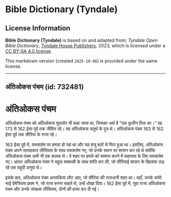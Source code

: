 # Bible Dictionary (Tyndale)

## License Information

**Bible Dictionary (Tyndale)** is based on and adapted from: _Tyndale Open Bible Dictionary_, [Tyndale House Publishers](https://tyndaleopenresources.com/), 2023, which is licensed under a [CC BY-SA 4.0 license](https://creativecommons.org/licenses/by-sa/4.0/legalcode.en).

This markdown version (created `2025-10-06`) is provided under the same license.



--------------------------------

## अंतिओकस पंचम (id: 732481)

अंतिओकस पंचम
============

अंतिओकस पंचम को अंतिओकस यूपातोर भी कहा जाता था, जिसका अर्थ है "एक कुलीन पिता का।" वह 173 से 162 ईसा पूर्व तक जीवित रहे। वह अंतिओकस चतुर्थ के पुत्र थे। अंतिओकस पंचम 163 से 162 ईसा पूर्व तक सीरिया के राजा रहे।

163 ईसा पूर्व में, यरूशलेम पर हमला हो रहा था और यह शत्रु बलों से घिरा हुआ था। इसलिए, अंतिओकस पंचम अपने सलाहकार लीसियस के साथ यरूशलेम गए, जो उनके स्थान पर शासन कर रहे थे क्योंकि अंतिओकस पंचम अभी भी एक बालक थे। वे शहर पर हमले को समाप्त करने में सहायता के लिए यरूशलेम गए। अंततः अंतिओकस पंचम ने यहूदा मक्काबी के साथ शांति कर ली, जो सीरियाई शासन के खिलाफ लड़ रहे एक यहूदी अगुवा थे।

इसके बाद, अंतिओकस पंचम अन्ताकिया लौट आए, जो सीरिया की राजधानी शहर था। वहाँ, उनके चचेरे भाई देमेत्रियस प्रथम ने, जो राजा बनना चाहते थे, उन्हें धोखा दिया। 162 ईसा पूर्व में, युवा राजा अंतिओकस पंचम और उनके संरक्षक लीसियस, दोनों की हत्या कर दी गई।


